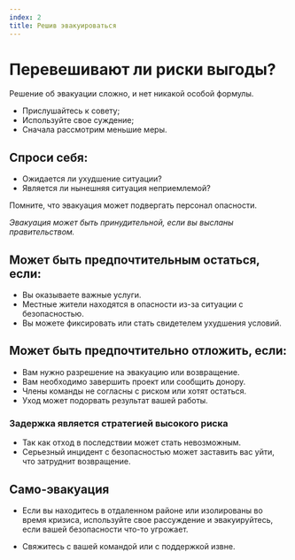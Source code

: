```yaml
---
index: 2
title: Решив эвакуироваться
---
```

# Перевешивают ли риски выгоды?

Решение об эвакуации сложно, и нет никакой особой формулы.

*   Прислушайтесь к совету;
*   Используйте свое суждение;
*   Сначала рассмотрим меньшие меры.

## Спроси себя:

*   Ожидается ли ухудшение ситуации?
*   Является ли нынешняя ситуация неприемлемой?

Помните, что эвакуация может подвергать персонал опасности.

_Эвакуация может быть принудительной, если вы высланы правительством._

## Может быть предпочтительным остаться, если:

*   Вы оказываете важные услуги.
*   Местные жители находятся в опасности из-за ситуации с безопасностью.
*   Вы можете фиксировать или стать свидетелем ухудшения условий.

## Может быть предпочтительно отложить, если:

*   Вам нужно разрешение на эвакуацию или возвращение.
*   Вам необходимо завершить проект или сообщить донору.
*   Члены команды не согласны с риском или хотят остаться.
*   Уход может подорвать результат вашей работы.

### Задержка является стратегией высокого риска

*   Так как отход в последствии может стать невозможным.
*   Серьезный инцидент с безопасностью может заставить вас уйти, что затруднит возвращение.

## Само-эвакуация

*   Если вы находитесь в отдаленном районе или изолированы во время кризиса, используйте свое рассуждение и эвакуируйтесь, если вашей безопасности что-то угрожает.

*   Свяжитесь с вашей командой или с поддержкой извне.